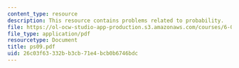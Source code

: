 ```yaml
---
content_type: resource
description: This resource contains problems related to probability.
file: https://ol-ocw-studio-app-production.s3.amazonaws.com/courses/6-041-probabilistic-systems-analysis-and-applied-probability-spring-2006/26c03f63332bb3cb71e4bcb0b6746bdc_ps09.pdf
file_type: application/pdf
resourcetype: Document
title: ps09.pdf
uid: 26c03f63-332b-b3cb-71e4-bcb0b6746bdc
---
```

